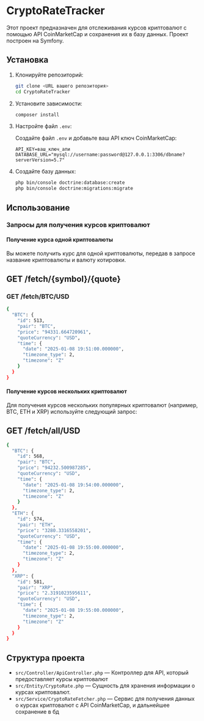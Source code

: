 # CryptoRateTracker

Этот проект предназначен для отслеживания курсов криптовалют с помощью API CoinMarketCap и сохранения их в базу данных. Проект построен на Symfony.

## Установка

1. Клонируйте репозиторий:

    ```bash
    git clone <URL вашего репозитория>
    cd CryptoRateTracker
    ```

2. Установите зависимости:

    ```bash
    composer install
    ```

3. Настройте файл `.env`:

    Создайте файл `.env` и добавьте ваш API ключ CoinMarketCap:

    ```dotenv
    API_KEY=ваш_ключ_апи
    DATABASE_URL="mysql://username:password@127.0.0.1:3306/dbname?serverVersion=5.7"
    ```

4. Создайте базу данных:

    ```bash
    php bin/console doctrine:database:create
    php bin/console doctrine:migrations:migrate
    ```

## Использование

### Запросы для получения курсов криптовалют

#### Получение курса одной криптовалюты

Вы можете получить курс для одной криптовалюты, передав в запросе название криптовалюты и валюту котировки.

## GET /fetch/{symbol}/{quote} 
### GET /fetch/BTC/USD
```bash
{
  "BTC": {
    "id": 513,
    "pair": "BTC",
    "price": "94331.664720961",
    "quoteCurrency": "USD",
    "time": {
      "date": "2025-01-08 19:51:00.000000",
      "timezone_type": 2,
      "timezone": "Z"
    }
  }
}
```

#### Получение курсов нескольких криптовалют

Для получения курсов нескольких популярных криптовалют (например, BTC, ETH и XRP) используйте следующий запрос:

## GET /fetch/all/USD

```bash
{
  "BTC": {
    "id": 568,
    "pair": "BTC",
    "price": "94232.500987285",
    "quoteCurrency": "USD",
    "time": {
      "date": "2025-01-08 19:54:00.000000",
      "timezone_type": 2,
      "timezone": "Z"
    }
  },
  "ETH": {
    "id": 574,
    "pair": "ETH",
    "price": "3280.3316558201",
    "quoteCurrency": "USD",
    "time": {
      "date": "2025-01-08 19:55:00.000000",
      "timezone_type": 2,
      "timezone": "Z"
    }
  },
  "XRP": {
    "id": 581,
    "pair": "XRP",
    "price": "2.3191023595611",
    "quoteCurrency": "USD",
    "time": {
      "date": "2025-01-08 19:55:00.000000",
      "timezone_type": 2,
      "timezone": "Z"
    }
  }
}
```


## Структура проекта

- `src/Controller/ApiController.php` — Контроллер для API, который предоставляет курсы криптовалют
- `src/Entity/CryptoRate.php` — Сущность для хранения информации о курсах криптовалют.
- `src/Service/CryptoRateFetcher.php` — Сервис для получения данных о курсах криптовалют с API CoinMarketCap, и дальнейшее сохранение в бд

